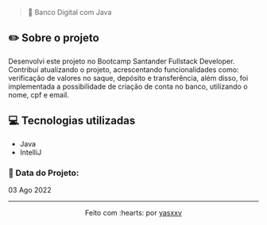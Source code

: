 >🏦 Banco Digital com Java

## ✏️ Sobre o projeto

Desenvolvi este projeto no Bootcamp Santander Fullstack Developer. Contribuí atualizando o projeto, 
acrescentando funcionalidades como: verificação de valores no saque, depósito e transferência, além disso, 
foi implementada a possibilidade de criação de conta no banco, utilizando o nome, cpf e email.

## 💻 Tecnologias utilizadas

- Java
- IntelliJ

### 📅 Data do Projeto:

03 Ago 2022
 
 ---------------------------

<p align="center">
Feito com :hearts: por <a href="https://github.com/yasxxv">yasxxv</a>
